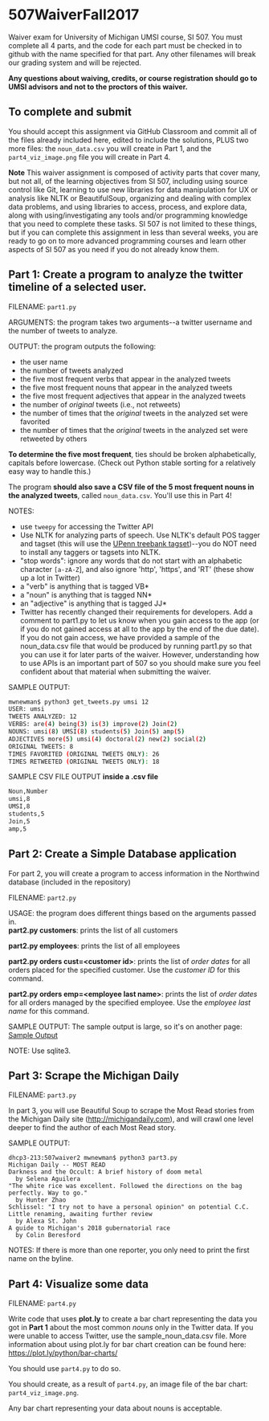 # 507WaiverFall2017

Waiver exam for University of Michigan UMSI course, SI 507. You must complete all 4 parts, and the code for each part must be checked in to github with the name specified for that part. Any other filenames will break our grading system and will be rejected.

**Any questions about waiving, credits, or course registration should go to UMSI advisors and not to the proctors of this waiver.**

## To complete and submit
You should accept this assignment via GitHub Classroom and commit all of the files already included here, edited to include the solutions, PLUS two more files: the `noun_data.csv` you will create in Part 1, and the `part4_viz_image.png` file you will create in Part 4.


**Note**
This waiver assignment is composed of activity parts that cover many, but not all, of the learning objectives from SI 507, including using source control like Git, learning to use new libraries for data manipulation for UX or analysis like NLTK or BeautifulSoup, organizing and dealing with complex data problems, and using libraries to access, process, and explore data, along with using/investigating any tools and/or programming knowledge that you need to complete these tasks. SI 507 is not limited to these things, but if you can complete this assignment in less than several weeks, you are ready to go on to more advanced programming courses and learn other aspects of SI 507 as you need if you do not already know them.

## Part 1: Create a program to analyze the twitter timeline of a selected user.

FILENAME: `part1.py`

ARGUMENTS: the program takes two arguments--a twitter username and the number of tweets to analyze.

OUTPUT: the program outputs the following:
* the user name
* the number of tweets analyzed
* the five most frequent verbs that appear in the analyzed tweets
* the five most frequent nouns that appear in the analyzed tweets
* the five most frequent adjectives that appear in the analyzed tweets
* the number of _original_ tweets (i.e., not retweets)
* the number of times that the _original_ tweets in the analyzed set were favorited
* the number of times that the _original_ tweets in the analyzed set were retweeted by others

**To determine the five most frequent**, ties should be broken alphabetically, capitals before lowercase. (Check out Python stable sorting for a relatively easy way to handle this.)

The program **should also save a CSV file of the 5 most frequent nouns in the analyzed tweets**, called `noun_data.csv`. You'll use this in Part 4!

NOTES:
* use `tweepy` for accessing the Twitter API
* Use NLTK for analyzing parts of speech. Use NLTK's default POS tagger and tagset (this will use the [UPenn treebank tagset](https://www.ling.upenn.edu/courses/Fall_2003/ling001/penn_treebank_pos.html))--you do NOT need to install any taggers or tagsets into NLTK.
* "stop words": ignore any words that do not start with an alphabetic character `[a-zA-Z`], and also ignore 'http', 'https', and 'RT' (these show up a lot in Twitter)
* a "verb" is anything that is tagged VB*
* a "noun" is anything that is tagged NN*
* an "adjective" is anything that is tagged JJ*
* Twitter has recently changed their requirements for developers. Add a comment to part1.py to let us know when you gain access to the app (or if you do not gained access at all to the app by the end of the due date). If you do not gain access, we have provided a sample of the noun_data.csv file that would be produced by running part1.py so that you can use it for later parts of the waiver. However, understanding how to use APIs is an important part of 507 so you should make sure you feel confident about that material when submitting the waiver.



SAMPLE OUTPUT:

```bash
mwnewman$ python3 get_tweets.py umsi 12
USER: umsi
TWEETS ANALYZED: 12
VERBS: are(4) being(3) is(3) improve(2) Join(2)
NOUNS: umsi(8) UMSI(8) students(5) Join(5) amp(5)
ADJECTIVES more(5) umsi(4) doctoral(2) new(2) social(2)
ORIGINAL TWEETS: 8
TIMES FAVORITED (ORIGINAL TWEETS ONLY): 26
TIMES RETWEETED (ORIGINAL TWEETS ONLY): 18
```

SAMPLE CSV FILE OUTPUT **inside a .csv file**
```txt
Noun,Number
umsi,8
UMSI,8
students,5
Join,5
amp,5
```


## Part 2: Create a Simple Database application

For part 2, you will create a program to access information in the Northwind database (included in the repository)

FILENAME: `part2.py`

USAGE: the program does different things based on the arguments passed in.  
**part2.py customers**: prints the list of all customers

**part2.py employees**: prints the list of all employees

**part2.py orders cust=&lt;customer id&gt;**: prints the list of _order dates_ for all orders placed for the specified customer. Use the _customer ID_ for this command.

**part2.py orders emp=&lt;employee last name&gt;**: prints the list of _order dates_ for all orders managed by the specified employee. Use the _employee last name_ for this command.

SAMPLE OUTPUT:
The sample output is large, so it's on another page: [Sample Output](https://github.com/aerenchyma/507WaiverFall2017/blob/master/part2_output.md)

NOTE: Use sqlite3.

## Part 3: Scrape the Michigan Daily

FILENAME: `part3.py`

In part 3, you will use Beautiful Soup to scrape the Most Read stories from the Michigan Daily site (http://michigandaily.com), and will crawl one level deeper to find the author of each Most Read story.

SAMPLE OUTPUT:
```
dhcp3-213:507waiver2 mwnewman$ python3 part3.py   
Michigan Daily -- MOST READ  
Darkness and the Occult: A brief history of doom metal  
  by Selena Aguilera
"The white rice was excellent. Followed the directions on the bag perfectly. Way to go."  
  by Hunter Zhao
Schlissel: "I try not to have a personal opinion" on potential C.C. Little renaming, awaiting further review  
  by Alexa St. John
A guide to Michigan's 2018 gubernatorial race
  by Colin Beresford
```

NOTES: If there is more than one reporter, you only need to print the first name on the byline.

## Part 4: Visualize some data

FILENAME: `part4.py`

Write code that uses **plot.ly** to create a bar chart representing the data you got in **Part 1** about the most common *nouns* only in the Twitter data. If you were unable to access Twitter, use the sample_noun_data.csv file. More information about using plot.ly for bar chart creation can be found here: https://plot.ly/python/bar-charts/

You should use `part4.py` to do so.

You should create, as a result of `part4.py`, an image file of the bar chart: `part4_viz_image.png`.

Any bar chart representing your data about nouns is acceptable.
